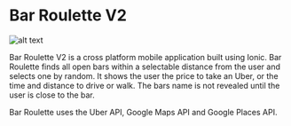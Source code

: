 # Bar Roulette V2

![alt text](http://i.imgur.com/CHtIS9c.png "Bar Roulette")

Bar Roulette V2 is a cross platform mobile application built using Ionic. Bar Roulette finds all open bars within a selectable distance from the user and selects one by random. It shows the user the price to take an Uber, or the time and distance to drive or walk. The bars name is not revealed until the user is close to the bar. 

Bar Roulette uses the Uber API, Google Maps API and Google Places API.

